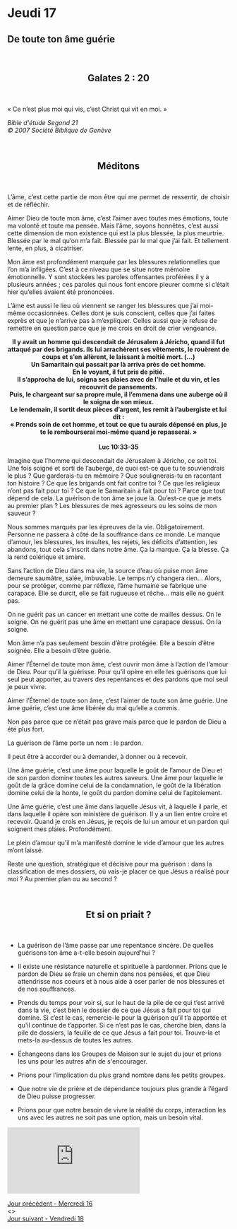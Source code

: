 # Jeudi 17
## De toute ton âme guérie
<br/>
<center><h2>Galates 2 : 20
</h2></center>
<br/>

<p align="justify">« Ce n’est plus moi qui vis, c’est Christ qui vit en moi. »

</p>

<i>Bible d'étude Segond 21<br />
© 2007 Société Biblique de Genève</i>

<br/>
<center><h2>Méditons</h2></center>
<br/>



<p align="justify">
L’âme, c’est cette partie de mon être qui me permet de ressentir, de choisir et de réfléchir.
</p><p>
Aimer Dieu de toute mon âme, c’est l’aimer avec toutes mes émotions, toute ma volonté et toute ma pensée.
Mais l’âme, soyons honnêtes, c’est aussi cette dimension de mon existence qui est la plus blessée, la plus meurtrie.
Blessée par le mal qu’on m’a fait. Blessée par le mal que j’ai fait. Et tellement lente, en plus, à cicatriser.
</p><p>
Mon âme est profondément marquée par les blessures relationnelles que l’on m’a infligées. C’est à ce niveau que se situe notre mémoire émotionnelle. Y sont stockées les paroles offensantes proférées il y a plusieurs années ; ces paroles qui nous font encore pleurer comme si c’était hier qu’elles avaient été prononcées.
</p><p>
L’âme est aussi le lieu où viennent se ranger les blessures que j’ai moi-même occasionnées. Celles dont je suis conscient, celles que j’ai faites exprès et que je n’arrive pas à m’expliquer. Celles aussi que je refuse de remettre en question parce que je me crois en droit de crier vengeance.
</p>


<p>
<b>
<center>
Il y avait un homme qui descendait de Jérusalem à Jéricho, quand il fut attaqué par des brigands. Ils lui arrachèrent ses vêtements, le rouèrent de coups et s’en allèrent, le laissant à moitié mort. (…)<br />
Un Samaritain qui passait par là arriva près de cet homme.<br />
En le voyant, il fut pris de pitié.<br />
Il s’approcha de lui, soigna ses plaies avec de l’huile et du vin,
et les recouvrit de pansements.<br />
Puis, le chargeant sur sa propre mule, il l’emmena dans une auberge où il le soigna de son mieux. <br />Le lendemain, il sortit deux pièces d’argent, les remit à l’aubergiste et lui dit :<br />
« Prends soin de cet homme, et tout ce que tu aurais dépensé en plus, je te le rembourserai moi-même quand je repasserai. »<br /><br />
Luc 10:33-35

</center>
</b>
</p>



<p>
Imagine que l’homme qui descendait de Jérusalem à Jéricho, ce soit toi. Une fois soigné et sorti de l’auberge, de quoi est-ce que tu te souviendrais le plus ? Que garderais-tu en mémoire ? Que soulignerais-tu en racontant ton histoire ?
Ce que les brigands ont fait contre toi ?
Ce que les religieux n’ont pas fait pour toi ? Ce que le Samaritain a fait pour toi ?
Parce que tout dépend de cela. La guérison de ton âme se joue là.
Qu’est-ce que je mets au premier plan ? Les blessures de mes agresseurs ou les soins de mon sauveur ?
</p><p>
Nous sommes marqués par les épreuves de la vie. Obligatoirement. Personne ne passera à côté de la souffrance dans ce monde. Le manque d’amour, les blessures, les insultes, les rejets, les déficits d’attention, les abandons, tout cela s’inscrit dans notre âme. Ça la marque. Ça la blesse. Ça la rend colérique et amère.
</p><p>

Sans l’action de Dieu dans ma vie, la source d’eau où puise mon âme demeure saumâtre, salée, imbuvable. Le temps n’y changera rien...
Alors, pour se protéger, comme par réflexe, l’âme humaine se fabrique une carapace. Elle se durcit, elle se fait rugueuse et rêche... mais elle ne guérit pas.
</p><p>

On ne guérit pas un cancer en mettant une cotte de mailles dessus. On le soigne.
On ne guérit pas une âme en mettant une carapace dessus. On la soigne.
</p><p>

Mon âme n’a pas seulement besoin d’être protégée. Elle a besoin d’être soignée. Elle a besoin d’être guérie.
</p><p>

Aimer l’Éternel de toute mon âme, c’est ouvrir mon âme à l’action de l’amour de Dieu.
Pour qu’il la guérisse. Pour qu’il opère en elle les guérisons que lui seul peut apporter, au travers des repentances et des pardons que moi seul je peux vivre.
</p><p>

Aimer l’Éternel de toute son âme, c’est l’aimer de toute son âme guérie.
Une âme guérie, c’est une âme libérée du mal qu’elle a commis.
</p><p>

Non pas parce que ce n’était pas grave mais parce que le pardon de Dieu a été plus fort.
</p><p>

La guérison de l’âme porte un nom : le pardon.
</p><p>

Il peut être à accorder ou à demander, à donner ou à recevoir.
</p><p>

Une âme guérie, c’est une âme pour laquelle le goût de l’amour de Dieu et de son pardon domine toutes les autres saveurs.
Une âme pour laquelle le goût de la grâce domine celui de la condamnation, le goût de la libération domine celui de la honte, le goût du pardon domine celui de l’apitoiement.
</p><p>

Une âme guérie, c’est une âme dans laquelle Jésus vit, à laquelle il parle, et dans laquelle il opère son ministère de guérison.
Il y a un lien entre croire et recevoir. Quand je crois en Jésus, je reçois de lui un amour et un pardon qui soignent mes plaies. Profondément.
</p><p>

Le plein d’amour qu’il m’a manifesté domine le vide d’amour que les autres m’ont laissé.
</p><p>

Reste une question, stratégique et décisive pour ma guérison : dans la classification de mes dossiers, où vais-je placer ce que Jésus a réalisé pour moi ? Au premier plan ou au second ?

</p>

<br/>
<center><h2>Et si on priait ?</h2></center>
<br/>

<p align="justify">

* La guérison de l’âme passe par une repentance sincère. De quelles guérisons ton âme a-t-elle besoin aujourd’hui ?

* Il existe une résistance naturelle et spirituelle à pardonner. Prions que le pardon de Dieu se fraie un chemin dans nos pensées, et que Dieu attendrisse nos coeurs et à nous aide à oser parler de nos blessures et de nos souffrances.

* Prends du temps pour voir si, sur le haut de la pile de ce qui t’est arrivé dans la vie, c’est bien le dossier de ce que Jésus a fait pour toi qui domine.
Si c’est le cas, remercie-le pour la guérison qu’il t’a apportée et qu’il continue de t’apporter.
Si ce n’est pas le cas, cherche bien, dans la pile de dossiers, la feuille de ce que Jésus a fait pour toi. Trouve-la et mets-la au-dessus de toutes les autres.

* Échangeons dans les Groupes de Maison sur le sujet du jour et prions les uns pour les autres afin de s'encourager.

* Prions pour l’implication du plus grand nombre dans les petits groupes.

* Que notre vie de prière et de dépendance toujours plus grande à l’égard de Dieu puisse progresser.

* Prions pour que notre besoin de vivre la réalité du corps, interaction les uns avec les autres ne soit pas une option, mais un besoin vital.

</p>

<div class="container">
<iframe src="https://www.youtube.com/embed/EX_RjTDApQE"
frameborder="0" allowfullscreen class="video"></iframe>
</div>

[Jour précédent - Mercredi 16](mercredi.md)<br/> <> <br/>
[Jour suivant - Vendredi 18](vendredi.md)
